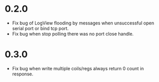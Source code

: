 # 0.2.0

* Fix bug of LogView flooding by messages when unsuccessful open serial port or bind tcp port.
* Fix bug when stop polling there was no port close handle.

# 0.3.0

* Fix bug when write multiple coils/regs always return 0 count in response.